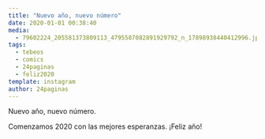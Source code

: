 ```yaml
---
title: "Nuevo año, nuevo número"
date: 2020-01-01 00:38:40
media: 
  - 79602224_205581373809113_4795587082891929792_n_17898938440412996.jpg
tags: 
  - tebeos
  - comics
  - 24paginas
  - feliz2020
template: instagram
author: 24paginas
---
```


Nuevo año, nuevo número.


Comenzamos 2020 con las mejores esperanzas. ¡Feliz año!







